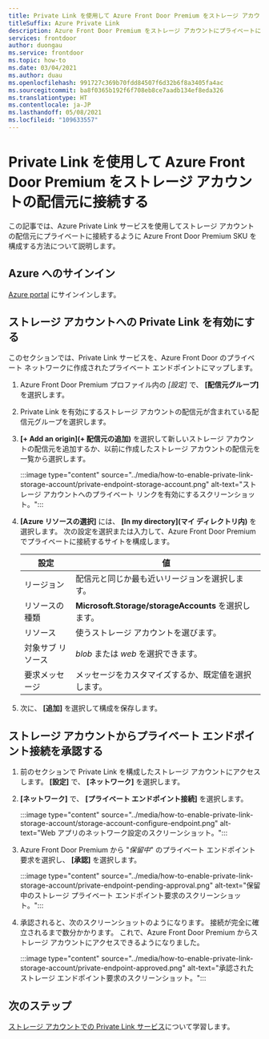 ```yaml
---
title: Private Link を使用して Azure Front Door Premium をストレージ アカウントの配信元に接続する
titleSuffix: Azure Private Link
description: Azure Front Door Premium をストレージ アカウントにプライベートに接続する方法について説明します。
services: frontdoor
author: duongau
ms.service: frontdoor
ms.topic: how-to
ms.date: 03/04/2021
ms.author: duau
ms.openlocfilehash: 991727c369b70fdd84507f6d32b6f8a3405fa4ac
ms.sourcegitcommit: ba8f0365b192f6f708eb8ce7aadb134ef8eda326
ms.translationtype: HT
ms.contentlocale: ja-JP
ms.lasthandoff: 05/08/2021
ms.locfileid: "109633557"
---
```

# <a name="connect-azure-front-door-premium-to-a-storage-account-origin-with-private-link"></a>Private Link を使用して Azure Front Door Premium をストレージ アカウントの配信元に接続する

この記事では、Azure Private Link サービスを使用してストレージ アカウントの配信元にプライベートに接続するように Azure Front Door Premium SKU を構成する方法について説明します。

## <a name="sign-in-to-azure"></a>Azure へのサインイン

[Azure portal](https://portal.azure.com) にサインインします。

## <a name="enable-private-link-to-a-storage-account"></a>ストレージ アカウントへの Private Link を有効にする
 
このセクションでは、Private Link サービスを、Azure Front Door のプライベート ネットワークに作成されたプライベート エンドポイントにマップします。 

1. Azure Front Door Premium プロファイル内の *[設定]* で、 **[配信元グループ]** を選択します。

1. Private Link を有効にするストレージ アカウントの配信元が含まれている配信元グループを選択します。

1. **[+ Add an origin]\(+ 配信元の追加\)** を選択して新しいストレージ アカウントの配信元を追加するか、以前に作成したストレージ アカウントの配信元を一覧から選択します。

    :::image type="content" source="../media/how-to-enable-private-link-storage-account/private-endpoint-storage-account.png" alt-text="ストレージ アカウントへのプライベート リンクを有効にするスクリーンショット。":::

1. **[Azure リソースの選択]** には、 **[In my directory]\(マイ ディレクトリ内\)** を選択します。 次の設定を選択または入力して、Azure Front Door Premium でプライベートに接続するサイトを構成します。

    | 設定 | 値 |
    | ------- | ----- |
    | リージョン | 配信元と同じか最も近いリージョンを選択します。 |
    | リソースの種類 | **Microsoft.Storage/storageAccounts** を選択します。 |
    | リソース | 使うストレージ アカウントを選びます。 |
    | 対象サブ リソース | *blob* または *web* を選択できます。 |
    | 要求メッセージ | メッセージをカスタマイズするか、既定値を選択します。 |

1. 次に、 **[追加]** を選択して構成を保存します。

## <a name="approve-private-endpoint-connection-from-the-storage-account"></a>ストレージ アカウントからプライベート エンドポイント接続を承認する

1. 前のセクションで Private Link を構成したストレージ アカウントにアクセスします。 **[設定]** で、 **[ネットワーク]** を選択します。

1. **[ネットワーク]** で、 **[プライベート エンドポイント接続]** を選択します。 

    :::image type="content" source="../media/how-to-enable-private-link-storage-account/storage-account-configure-endpoint.png" alt-text="Web アプリのネットワーク設定のスクリーンショット。":::

1. Azure Front Door Premium から "*保留中*" のプライベート エンドポイント要求を選択し、 **[承認]** を選択します。

    :::image type="content" source="../media/how-to-enable-private-link-storage-account/private-endpoint-pending-approval.png" alt-text="保留中のストレージ プライベート エンドポイント要求のスクリーンショット。":::

1. 承認されると、次のスクリーンショットのようになります。 接続が完全に確立されるまで数分かかります。 これで、Azure Front Door Premium からストレージ アカウントにアクセスできるようになりました。

    :::image type="content" source="../media/how-to-enable-private-link-storage-account/private-endpoint-approved.png" alt-text="承認されたストレージ エンドポイント要求のスクリーンショット。":::

## <a name="next-steps"></a>次のステップ

[ストレージ アカウントでの Private Link サービス](../../storage/common/storage-private-endpoints.md)について学習します。

